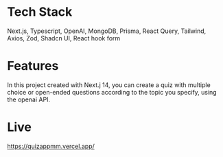 # Tech Stack

Next.js, Typescript, OpenAI, MongoDB, Prisma, React Query, Tailwind, Axios, Zod, Shadcn UI, React hook form
# Features
In this project created with Next.j 14, you can create a quiz with multiple choice or open-ended questions according to the topic you specify, using the openai API.

# Live
https://quizappmm.vercel.app/
